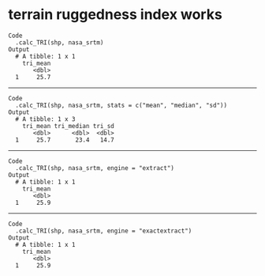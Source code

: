# terrain ruggedness index works

    Code
      .calc_TRI(shp, nasa_srtm)
    Output
      # A tibble: 1 x 1
        tri_mean
           <dbl>
      1     25.7

---

    Code
      .calc_TRI(shp, nasa_srtm, stats = c("mean", "median", "sd"))
    Output
      # A tibble: 1 x 3
        tri_mean tri_median tri_sd
           <dbl>      <dbl>  <dbl>
      1     25.7       23.4   14.7

---

    Code
      .calc_TRI(shp, nasa_srtm, engine = "extract")
    Output
      # A tibble: 1 x 1
        tri_mean
           <dbl>
      1     25.9

---

    Code
      .calc_TRI(shp, nasa_srtm, engine = "exactextract")
    Output
      # A tibble: 1 x 1
        tri_mean
           <dbl>
      1     25.9

